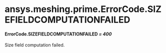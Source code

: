 <a id="ansys-meshing-prime-errorcode-sizefieldcomputationfailed"></a>

# ansys.meshing.prime.ErrorCode.SIZEFIELDCOMPUTATIONFAILED

<a id="ansys.meshing.prime.ErrorCode.SIZEFIELDCOMPUTATIONFAILED"></a>

#### ErrorCode.SIZEFIELDCOMPUTATIONFAILED *= 400*

Size field computation failed.

<!-- !! processed by numpydoc !! -->
